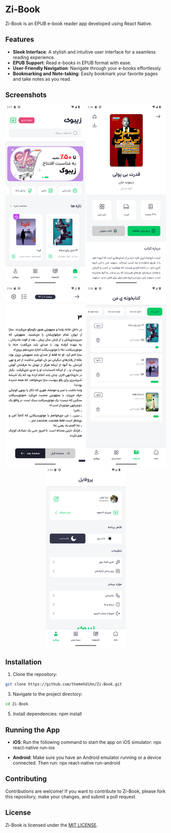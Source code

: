 # Zi-Book

Zi-Book is an EPUB e-book reader app developed using React Native.

## Features

- **Sleek Interface**: A stylish and intuitive user interface for a seamless reading experience.
- **EPUB Support**: Read e-books in EPUB format with ease.
- **User-Friendly Navigation**: Navigate through your e-books effortlessly.
- **Bookmarking and Note-taking**: Easily bookmark your favorite pages and take notes as you read.

## Screenshots

<div align="center">
  <img src="/screenshots/screenshot1.png" width="250" height="566" alt="Screenshot 1">
  <img src="/screenshots/screenshot2.png" width="250" height="566"  alt="Screenshot 2">
  <img src="/screenshots/screenshot3.png" width="250" height="566"  alt="Screenshot 3">
  <img src="/screenshots/screenshot4.png" width="250" height="566"  alt="Screenshot 4">
  <img src="/screenshots/screenshot5.png" width="250" height="566"  alt="Screenshot 5">
</div>

## Installation

1. Clone the repository:

  ```bash
  git clone https://github.com/themehdihn/Zi-Book.git
  ```

3. Navigate to the project directory:
  ```bash
  cd Zi-Book
  ```

5. Install dependencies:
npm install

## Running the App

- **iOS**: Run the following command to start the app on iOS simulator:
npx react-native run-ios

- **Android**: Make sure you have an Android emulator running or a device connected. Then run:
npx react-native run-android

## Contributing

Contributions are welcome! If you want to contribute to Zi-Book, please fork this repository, make your changes, and submit a pull request.

## License

Zi-Book is licensed under the [MIT LICENSE](LICENSE).
